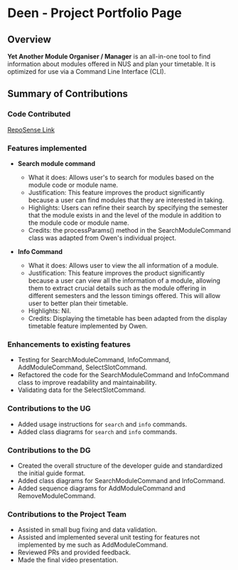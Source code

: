 # Deen - Project Portfolio Page

## Overview

**Yet Another Module Organiser / Manager** is an all-in-one tool to find information about modules offered in NUS and
plan your timetable. It is optimized for use via a Command Line Interface (CLI).

## Summary of Contributions

### Code Contributed

[RepoSense Link](https://nus-cs2113-ay2223s1.github.io/tp-dashboard/?search=deenliong&breakdown=true&sort=groupTitle&sortWithin=title&since=2022-09-16&timeframe=commit&mergegroup=&groupSelect=groupByRepos&checkedFileTypes=docs~functional-code~test-code~other&tabOpen=true&tabType=authorship&tabAuthor=deenliong&tabRepo=AY2223S1-CS2113-F11-3%2Ftp%5Bmaster%5D&authorshipIsMergeGroup=false&authorshipFileTypes=docs~functional-code~test-code~other&authorshipIsBinaryFileTypeChecked=false&authorshipIsIgnoredFilesChecked=false)

### Features implemented

- **Search module command**
    - What it does: Allows user's to search for modules based on the module code or module name.
    - Justification: This feature improves the product significantly because a user can find modules that they are
      interested in taking.
    - Highlights: Users can refine their search by specifying the semester that the module exists in and the level of
      the module in addition to the module code or module name.
    - Credits: the processParams() method in the SearchModuleCommand class was adapted from Owen's individual project.

- **Info Command**
    - What it does: Allows user to view the all information of a module.
    - Justification: This feature improves the product significantly because a user can view all the information of a
      module, allowing them to extract crucial details such as the module offering in different semesters and the lesson
      timings offered. This will allow user to better plan their timetable.
    - Highlights: Nil.
    - Credits: Displaying the timetable has been adapted from the display timetable feature implemented by Owen.

### Enhancements to existing features

- Testing for SearchModuleCommand, InfoCommand, AddModuleCommand, SelectSlotCommand.
- Refactored the code for the SearchModuleCommand and InfoCommand class to improve readability and maintainability.
- Validating data for the SelectSlotCommand.

### Contributions to the UG

- Added usage instructions for `search` and `info` commands.
- Added class diagrams for `search` and `info` commands.

### Contributions to the DG

- Created the overall structure of the developer guide and standardized the initial guide format.
- Added class diagrams for SearchModuleCommand and InfoCommand.
- Added sequence diagrams for AddModuleCommand and RemoveModuleCommand.

### Contributions to the Project Team

- Assisted in small bug fixing and data validation.
- Assisted and implemented several unit testing for features not implemented by me such as AddModuleCommand.
- Reviewed PRs and provided feedback.
- Made the final video presentation.
